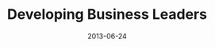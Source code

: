---
layout: media
category: media
series: "How to Build People"
title: "Developing Business Leaders"
date: 2013-06-24
description: "Kirk Perry talks about how to develop business leaders."
video: "https://s3.amazonaws.com/crossroadsvideomessages/htbp_02.mp4"
video-poster: "https://www.crossroads.net/uploadedfiles/htbp_02_still.jpg"
---